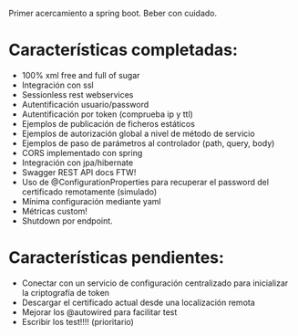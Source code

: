 
Primer acercamiento a spring boot. Beber con cuidado.

Características completadas:
===

* 100% xml free and full of sugar
* Integración con ssl
* Sessionless rest webservices
* Autentificación usuario/password
* Autentificación por token (comprueba ip y ttl)
* Ejemplos de publicación de ficheros estáticos
* Ejemplos de autorización global a nivel de método de servicio
* Ejemplos de paso de parámetros al controlador (path, query, body)
* CORS implementado con spring
* Integración con jpa/hibernate
* Swagger REST API docs FTW!
* Uso de @ConfigurationProperties para recuperar el password del certificado remotamente (simulado)
* Mínima configuración mediante yaml
* Métricas custom!
* Shutdown por endpoint.


Características pendientes:
===

* Conectar con un servicio de configuración centralizado para inicializar la criptografía de token
* Descargar el certificado actual desde una localización remota
* Mejorar los @autowired para facilitar test
* Escribir los test!!!! (prioritario)
